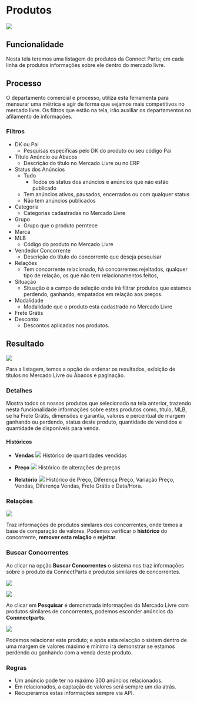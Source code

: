 # Produtos

![](http://developers.connectparts.com.br/imagens/SDPprod01.png)

## Funcionalidade

Nesta tela teremos uma listagem de produtos da Connect Parts; em cada linha de produtos informações sobre ele dentro do mercado livre.

## Processo

O departamento comercial e processo, utiliza esta ferramenta para mensurar uma métrica e agir de forma que sejamos mais competitivos no mercado livre. Os filtros que estão na tela, irão auxiliar os departamentos no afilamento de informações.

### Filtros

- DK ou Pai
    - Pesquisas específicas pelo DK do produto ou seu código Pai
- Título Anúncio ou Ábacos 
    - Descrição do título no Mercado Livre ou no ERP 
- Status dos Anúncios
    - Tudo
        - Todos os status dos anúncios e anúncios que não estão publicado
    - Tem anúncios ativos, pausados, encerrados ou com qualquer status
    - Não tem anúncios publicados
- Categoria
    - Categorias cadastradas no Mercado Livre
- Grupo
    - Grupo que o produto perntece
- Marca
- MLB
    - Código do produto no Mercado Livre
- Vendedor Concorrente
    - Descrição do título do concorrente que deseja pesquisar
- Relações
    - Tem concorrente relacionado, há concorrentes rejeitados, qualquer tipo de relação, os que não tem relacionamentos feitos, 
- Situação
    - Situação é a campo de seleção onde irá filtrar produtos que estamos perdendo, ganhando, empatados em relação aos preços.
- Modalidade
    - Modalidade que o produto esta cadastrado no Mercado Livre
- Frete Grátis
- Desconto
    - Descontos aplicados nos produtos.


## Resultado

![](http://developers.connectparts.com.br/imagens/SDPprod02.png)

Para a listagem, temos a opção de ordenar os resultados, exibição de títulos no Mercado Livre ou Ábacos e paginação.

### Detalhes

Mostra todos os nossos produtos que selecionado na tela anterior, trazendo nesta funcionalidade informações sobre estes produtos como, título, MLB, se há Frete Grátis, dimensões e garantia, valores e percentual de margem ganhando ou perdendo, status deste produto, quantidade de vendidos e quantidade de disponíveis para venda.

#### Históricos

- **Vendas**
![](http://developers.connectparts.com.br/imagens/spdBosta01.png)
Histórico de quantidades vendidas

- **Preço**
![](http://developers.connectparts.com.br/imagens/spdBosta02.png)
Histórico de alterações de preços

- **Relatório**
![](http://developers.connectparts.com.br/imagens/spdBosta03.png)
Histórico de Preço, Diferença Preço, Variação Preço, Vendas, Diferença Vendas, Frete Grátis e Data/Hora.

### Relações

![](http://developers.connectparts.com.br/imagens/spdBosta04.png)

Traz informações de produtos similares dos concorrentes, onde temos a base de comparação de valores. Podemos verificar o **histórico** do concorrente, **remover esta relação** e **rejeitar**.

### Buscar Concorrentes

Ao clicar na opção **Buscar Concorrentes** o sistema nos traz informações sobre o produto da ConnectParts e produtos similares de concorrentes.

![](http://developers.connectparts.com.br/imagens/buscarCorrentes01.png)

![](http://developers.connectparts.com.br/imagens/buscarCorrentes02.png)

Ao clicar em **Pesquisar** é demonstrada informações do Mercado Livre com produtos similares de concorrentes, podemos esconder anúncios da **Connnectparts**.

![](http://developers.connectparts.com.br/imagens/buscarCorrentes03.png)

Podemos relacionar este produto; e após esta relacção o sistem dentro de uma margem de valores máximo e mínimo irá demonstrar se estamos perdendo ou ganhando com a venda deste produto.

### Regras

* Um anúncio pode ter no máximo 300 anúncios relacionados.
* Em relacionados, a captação de valores será sempre um dia atrás.
* Recuperamos estas informações sempre via API.

